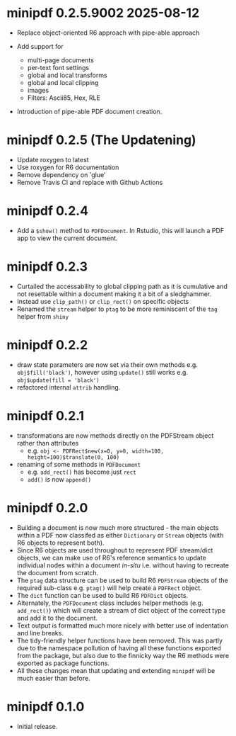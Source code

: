 

# minipdf 0.2.5.9002 2025-08-12

* Replace object-oriented R6 approach with pipe-able approach
* Add support for
    * multi-page documents
    * per-text font settings
    * global and local transforms
    * global and local clipping
    * images
    * Filters: Ascii85, Hex, RLE

* Introduction of pipe-able PDF document creation.

# minipdf 0.2.5 (The Updatening)

* Update roxygen to latest
* Use roxygen for R6 documentation 
* Remove dependency on 'glue'
* Remove Travis CI and replace with Github Actions

# minipdf 0.2.4

* Add a `$show()` method to `PDFDocument`.  In Rstudio, this will launch a PDF
  app to view the current document.

# minipdf 0.2.3

* Curtailed the accessability to global clipping path as it is cumulative and not
resettable within a document making it a bit of a sledghammer.
* Instead use `clip_path()` or `clip_rect()` on specific objects
* Renamed the `stream` helper to `ptag` to be more reminiscent of the `tag` helper
  from `shiny`

# minipdf 0.2.2

* draw state parameters are now set via their own methods e.g. `obj$fill('black')`, 
  however using `update()` still works e.g. `obj$update(fill = 'black')`
* refactored internal `attrib` handling.

# minipdf 0.2.1

* transformations are now methods directly on the PDFStream object rather than attributes
    * e.g. `obj <- PDFRect$new(x=0, y=0, width=100, height=100)$translate(0, 100)`
* renaming of some methods in `PDFDocument` 
    * e.g. `add_rect()` has become just `rect`
    * `add()` is now `append()`
    
    
# minipdf 0.2.0 
    
* Building a document is now much more structured - the main objects 
within a PDF now classifed as either `Dictionary` or `Stream` objects 
(with R6 objects to represent both).
* Since R6 objects are used throughout to represent PDF stream/dict objects, we
  can make use of R6's reference semantics to update individual nodes within a document *in-situ* i.e.
  without having to recreate the document from scratch.
* The `ptag` data structure can be used to build R6 `PDFStream` objects of the
  required sub-class e.g. `ptag()` will help create a `PDFRect` object.
* The `dict` function can be used to build R6 `PDFDict` objects.
* Alternately, the `PDFDocument` class includes helper methods (e.g. `add_rect()`) which
  will create a stream of dict object of the correct type and add it to the document.
* Text output is formatted much more nicely with better use of indentation and line breaks.
* The tidy-friendly helper functions have been removed.  This was partly due to the namespace pollution of having
all these functions exported from the package, but also due to the finnicky way
the R6 methods were exported as package functions.
* All these changes mean that updating and extending `minipdf` will be much easier than before.

# minipdf 0.1.0

* Initial release.
